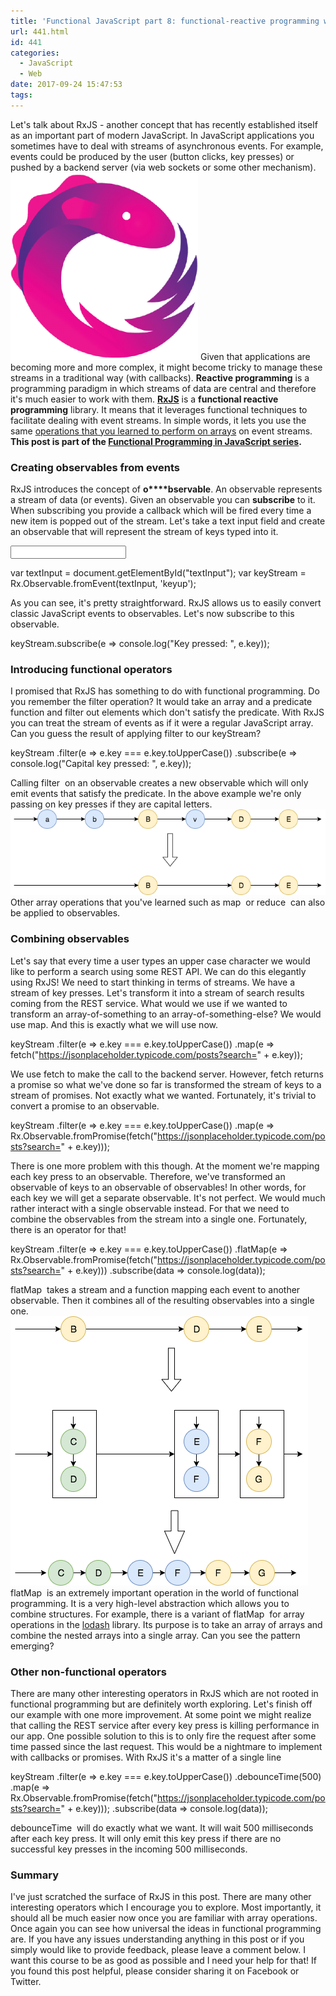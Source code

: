 ```yaml
---
title: 'Functional JavaScript part 8: functional-reactive programming with RxJS'
url: 441.html
id: 441
categories:
  - JavaScript
  - Web
date: 2017-09-24 15:47:53
tags:
---
```


Let's talk about RxJS - another concept that has recently established itself as an important part of modern JavaScript. In JavaScript applications you sometimes have to deal with streams of asynchronous events. For example, events could be produced by the user (button clicks, key presses) or pushed by a backend server (via web sockets or some other mechanism). ![](/images/2017/09/rxjs-300x300.png) Given that applications are becoming more and more complex, it might become tricky to manage these streams in a traditional way (with callbacks). **Reactive programming** is a programming paradigm in which streams of data are central and therefore it's much easier to work with them. [**RxJS**](https://github.com/Reactive-Extensions/RxJS) is a **functional reactive programming** library. It means that it leverages functional techniques to facilitate dealing with event streams. In simple words, it lets you use the same [operations that you learned to perform on arrays](https://codewithstyle.info/functional-javascript-part-2-array-operations/) on event streams. **This post is part of the [Functional Programming in JavaScript series](https://codewithstyle.info/functional-programming-javascript-plain-words/).**

### Creating observables from events

RxJS introduces the concept of **o****bservable**. An observable represents a stream of data (or events). Given an observable you can **subscribe** to it. When subscribing you provide a callback which will be fired every time a new item is popped out of the stream. Let's take a text input field and create an observable that will represent the stream of keys typed into it.

<script src="https://unpkg.com/@reactivex/rxjs@5.0.0-beta.12/dist/global/Rx.js"></script>
<input id="textInput" type="text" />

var textInput = document.getElementById("textInput");
var keyStream = Rx.Observable.fromEvent(textInput, 'keyup');

As you can see, it's pretty straightforward. RxJS allows us to easily convert classic JavaScript events to observables. Let's now subscribe to this observable.

keyStream.subscribe(e => console.log("Key pressed: ", e.key));

### Introducing functional operators

I promised that RxJS has something to do with functional programming. Do you remember the filter operation? It would take an array and a predicate function and filter out elements which don't satisfy the predicate. With RxJS you can treat the stream of events as if it were a regular JavaScript array. Can you guess the result of applying filter to our keyStream?

keyStream
  .filter(e => e.key === e.key.toUpperCase())
  .subscribe(e => console.log("Capital key pressed: ", e.key));

Calling filter  on an observable creates a new observable which will only emit events that satisfy the predicate. In the above example we're only passing on key presses if they are capital letters. ![](/images/2017/09/filter.png "filter") Other array operations that you've learned such as map  or reduce  can also be applied to observables.

### Combining observables

Let's say that every time a user types an upper case character we would like to perform a search using some REST API. We can do this elegantly using RxJS! We need to start thinking in terms of streams. We have a stream of key presses. Let's transform it into a stream of search results coming from the REST service. What would we use if we wanted to transform an array-of-something to an array-of-something-else? We would use map. And this is exactly what we will use now.

keyStream
  .filter(e => e.key === e.key.toUpperCase())
  .map(e => fetch("https://jsonplaceholder.typicode.com/posts?search=" + e.key));

We use fetch to make the call to the backend server. However, fetch returns a promise so what we've done so far is transformed the stream of keys to a stream of promises. Not exactly what we wanted. Fortunately, it's trivial to convert a promise to an observable.

keyStream
  .filter(e => e.key === e.key.toUpperCase())
  .map(e => Rx.Observable.fromPromise(fetch("https://jsonplaceholder.typicode.com/posts?search=" + e.key)));

There is one more problem with this though. At the moment we're mapping each key press to an observable. Therefore, we've transformed an observable of keys to an observable of observables! In other words, for each key we will get a separate observable. It's not perfect. We would much rather interact with a single observable instead. For that we need to combine the observables from the stream into a single one. Fortunately, there is an operator for that!

keyStream
  .filter(e => e.key === e.key.toUpperCase())
  .flatMap(e => Rx.Observable.fromPromise(fetch("https://jsonplaceholder.typicode.com/posts?search=" + e.key)))
  .subscribe(data => console.log(data));

flatMap  takes a stream and a function mapping each event to another observable. Then it combines all of the resulting observables into a single one. ![](/images/2017/09/flatMap.png "flatMap") flatMap  is an extremely important operation in the world of functional programming. It is a very high-level abstraction which allows you to combine structures. For example, there is a variant of flatMap  for array operations in the [lodash](https://lodash.com/docs/4.17.4#flatMap) library. Its purpose is to take an array of arrays and combine the nested arrays into a single array. Can you see the pattern emerging?

### Other non-functional operators

There are many other interesting operators in RxJS which are not rooted in functional programming but are definitely worth exploring. Let's finish off our example with one more improvement. At some point we might realize that calling the REST service after every key press is killing performance in our app. One possible solution to this is to only fire the request after some time passed since the last request. This would be a nightmare to implement with callbacks or promises. With RxJS it's a matter of a single line

keyStream
  .filter(e => e.key === e.key.toUpperCase())
  .debounceTime(500)
  .map(e => Rx.Observable.fromPromise(fetch("https://jsonplaceholder.typicode.com/posts?search=" + e.key)));
  .subscribe(data => console.log(data));

debounceTime  will do exactly what we want. It will wait 500 milliseconds after each key press. It will only emit this key press if there are no successful key presses in the incoming 500 milliseconds.

### Summary

I've just scratched the surface of RxJS in this post. There are many other interesting operators which I encourage you to explore. Most importantly, it should all be much easier now once you are familiar with array operations. Once again you can see how universal the ideas in functional programming are. If you have any issues understanding anything in this post or if you simply would like to provide feedback, please leave a comment below. I want this course to be as good as possible and I need your help for that! If you found this post helpful, please consider sharing it on Facebook or Twitter.